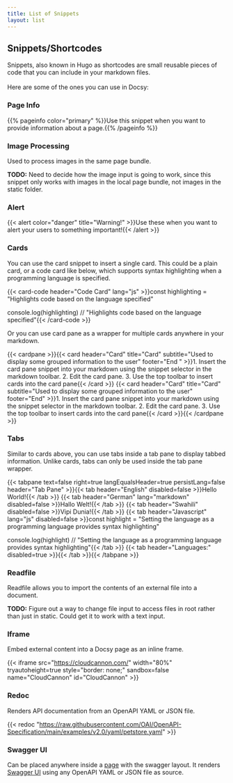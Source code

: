 ```yaml
---
title: List of Snippets
layout: list
---
```

## Snippets/Shortcodes

Snippets, also known in Hugo as shortcodes are small reusable pieces of code that you can include in your markdown files.<br><br>Here are some of the ones you can use in Docsy:

### Page Info
{{% pageinfo color="primary" %}}Use this snippet when you want to provide information about a page.{{% /pageinfo %}}

### Image Processing

Used to process images in the same page bundle.

**TODO:** Need to decide how the image input is going to work, since this snippet only works with images in the local page bundle, not images in the static folder.

### Alert

{{< alert color="danger" title="Warning!" >}}Use these when you want to alert your users to something important!{{< /alert >}}

### Cards

You can use the card snippet to insert a single card. This could be a plain card, or a code card like below, which supports syntax highlighting when a programming language is specified.

{{< card-code header="Code Card" lang="js" >}}const highlighting = "Highlights code based on the language specified"

console.log(highlighting) // "Highlights code based on the language specified"{{< /card-code >}}

Or you can use card pane as a wrapper for multiple cards anywhere in your markdown.

{{< cardpane >}}{{< card header="Card" title="Card" subtitle="Used to display some grouped information to the user" footer="End " >}}1. Insert the card pane snippet into your markdown using the snippet selector in the markdown toolbar.
2. Edit the card pane.
3. Use the top toolbar to insert cards into the card pane{{< /card >}}
{{< card header="Card" title="Card" subtitle="Used to display some grouped information to the user" footer="End" >}}1. Insert the card pane snippet into your markdown using the snippet selector in the markdown toolbar.
2. Edit the card pane.
3. Use the top toolbar to insert cards into the card pane{{< /card >}}{{< /cardpane >}}

### Tabs

Similar to cards above, you can use tabs inside a tab pane to display tabbed information. Unlike cards, tabs can only be used inside the tab pane wrapper.

{{< tabpane text=false right=true langEqualsHeader=true persistLang=false header="Tab Pane" >}}{{< tab header="English" disabled=false >}}Hello World!{{< /tab >}}
{{< tab header="German" lang="markdown" disabled=false >}}Hallo Welt!{{< /tab >}}
{{< tab header="Swahili" disabled=false >}}Vipi Dunia!{{< /tab >}}
{{< tab header="Javascript" lang="js" disabled=false >}}const highlight = "Setting the language as a programming language provides syntax highlighting"

console.log(highlight) // "Setting the language as a programming language provides syntax highlighting"{{< /tab >}}
{{< tab header="Languages:" disabled=true >}}{{< /tab >}}{{< /tabpane >}}

### Readfile

Readfile allows you to import the contents of an external file into a document.

**TODO:** Figure out a way to change file input to access files in root rather than just in static. Could get it to work with a text input.

### Iframe

Embed external content into a Docsy page as an inline frame.

{{< iframe src="https://cloudcannon.com/" width="80%" tryautoheight=true style="border: none;" sandbox=false name="CloudCannon" id="CloudCannon" >}}

### Redoc

Renders API documentation from an OpenAPI YAML or JSON file.

{{< redoc "https://raw.githubusercontent.com/OAI/OpenAPI-Specification/main/examples/v2.0/yaml/petstore.yaml" >}}

### Swagger UI

Can be placed anywhere inside a [page](/docs/snippets/swaggerui-example/) with the swagger layout. It renders [Swagger UI](https://swagger.io/tools/swagger-ui/) using any OpenAPI YAML or JSON file as source.